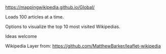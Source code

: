 https://mappingwikipedia.github.io/Global/

Loads 100 articles at a time.

Options to visualize the top 10 most visited Wikipedias.

Ideas welcome

Wikipedia Layer from: https://github.com/MatthewBarker/leaflet-wikipedia
